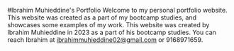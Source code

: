 #Ibrahim Muhieddine's Portfolio
Welcome to my personal portfolio website. This website was created as a part of my bootcamp studies, and showcases some examples of my work.
This website was created by Ibrahim Muhieddine in 2023 as a part of his bootcamp studies. You can reach Ibrahim at ibrahimmuhieddine02@gmail.com or 9168971659.